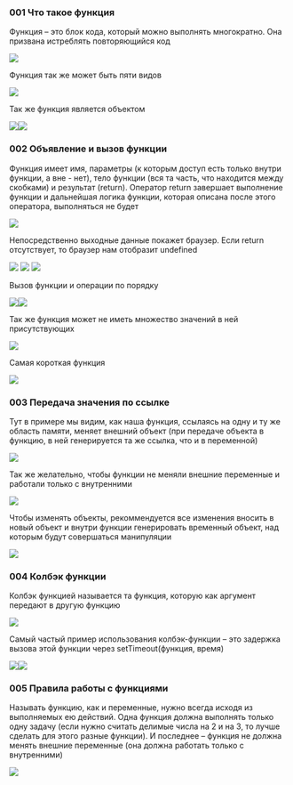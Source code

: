 ### 001 Что такое функция

Функция – это блок кода, который можно выполнять многократно. Она призвана истреблять повторяющийся код

![](../_png/Pasted%20image%2020220908183030.png)

Функция так же может быть пяти видов

![](../_png/Pasted%20image%2020220908183042.png)

Так же функция является объектом

![](../_png/Pasted%20image%2020220908183049.png)![](../_png/Pasted%20image%2020220908183102.png)

### 002 Объявление и вызов функции

Функция имеет имя, параметры (к которым доступ есть только внутри функции, а вне - нет), тело функции (вся та часть, что находится между скобками) и результат (return). Оператор return завершает выполнение функции и дальнейшая логика функции, которая описана после этого оператора, выполняться не будет

![](../_png/Pasted%20image%2020220908183200.png)

Непосредственно выходные данные покажет браузер. Если return отсутствует, то браузер нам отобразит undefined

![](../_png/Pasted%20image%2020220908183205.png)
![](../_png/Pasted%20image%2020220908183313.png)
![](../_png/Pasted%20image%2020220908183318.png)

Вызов функции и операции по порядку

![](../_png/Pasted%20image%2020220908183301.png)![](../_png/Pasted%20image%2020220908183307.png)

Так же функция может не иметь множество значений в ней присутствующих 

![](../_png/Pasted%20image%2020220908183346.png)

Самая короткая функция

![](../_png/Pasted%20image%2020220908183400.png)

### 003 Передача значения по ссылке

Тут в примере мы видим, как наша функция, ссылаясь на одну и ту же область памяти, меняет внешний объект (при передаче объекта в функцию, в ней генерируется та же ссылка, что и в переменной)

![](../_png/Pasted%20image%2020220908183412.png)

Так же желательно, чтобы функции не меняли внешние переменные и работали только с внутренними

![](../_png/Pasted%20image%2020220908183420.png)

Чтобы изменять объекты, рекоммендуется все изменения вносить в новый объект и внутри функции генерировать временный объект, над которым будут совершаться манипуляции

![](../_png/Pasted%20image%2020220908183426.png)

### 004 Колбэк функции

Колбэк функцией называется та функция, которую как аргумент передают в другую функцию

![](../_png/Pasted%20image%2020220908183434.png)

Самый частый пример использования колбэк-функции – это задержка вызова этой функции через setTimeout(функция, время)

![](../_png/Pasted%20image%2020220908183447.png)![](../_png/Pasted%20image%2020220908183452.png)

### 005 Правила работы с функциями

Называть функцию, как и переменные, нужно всегда исходя из выполняемых ею действий. Одна функция должна выполнять только одну задачу (если нужно считать делимые числа на 2 и на 3, то лучше сделать для этого разные функции). И последнее – функция не должна менять внешние переменные (она должна работать только с внутренними)

![](../_png/Pasted%20image%2020220908183550.png)